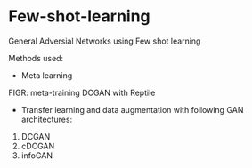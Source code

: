 # Few-shot-learning
General Adversial Networks using Few shot learning

Methods used:

- Meta learning

FIGR: meta-training DCGAN with Reptile

- Transfer learning and data augmentation with following GAN architectures:

1) DCGAN
2) cDCGAN
3) infoGAN




